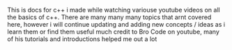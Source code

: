 This is docs for c++ i made while watching variouse youtube videos on all the basics of c++.
There are many many many topics that arnt covered here, however i will continue updating and adding new concepts / ideas as i learn them or find them useful
much credit to Bro Code on youtube, many of his tutorials and introductions helped me out a lot
